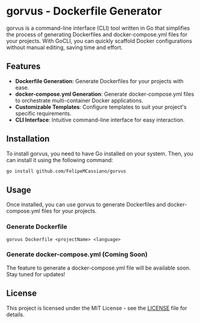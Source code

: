# gorvus - Dockerfile Generator

gorvus is a command-line interface (CLI) tool written in Go that simplifies the process of generating Dockerfiles and docker-compose.yml files for your projects. With GoCLI, you can quickly scaffold Docker configurations without manual editing, saving time and effort.

## Features

- **Dockerfile Generation**: Generate Dockerfiles for your projects with ease.
- **docker-compose.yml Generation**: Generate docker-compose.yml files to orchestrate multi-container Docker applications.
- **Customizable Templates**: Configure templates to suit your project's specific requirements.
- **CLI Interface**: Intuitive command-line interface for easy interaction.

## Installation

To install gorvus, you need to have Go installed on your system. Then, you can install it using the following command:

```bash
go install github.com/FelipeMCassiano/gorvus
```

## Usage
Once installed, you can use gorvus to generate Dockerfiles and docker-compose.yml files for your projects.

### Generate Dockerfile
```
gorvus Dockerfile <projectName> <language>
```
### Generate docker-compose.yml (Coming Soon)

The feature to generate a docker-compose.yml file will be available soon. Stay tuned for updates!

## License

This project is licensed under the MIT License - see the [LICENSE](LICENSE) file for details.
